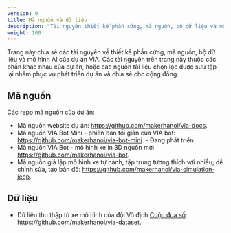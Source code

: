 ```yaml
---
version: 0
title: Mã nguồn và dữ liệu
description: "Tài nguyên thiết kế phần cứng, mã nguồn, bộ dữ liệu và mô hình AI."
weight: 100
---
```


Trang này chia sẻ các tài nguyên về thiết kế phần cứng, mã nguồn, bộ dữ liệu và mô hình AI của dự án VIA. Các tài nguyên trên trang này thuộc các phần khác nhau của dự án, hoặc các nguồn tài liệu chọn lọc được sưu tập lại nhằm phục vụ phát triển dự án và chia sẻ cho cộng đồng.

## Mã nguồn

Các repo mã nguồn của dự án:

- Mã nguồn website dự án: <https://github.com/makerhanoi/via-docs>.
- Mã nguồn VIA Bot Mini - phiên bản tối giản của VIA bot: <https://github.com/makerhanoi/via-bot-mini>. - Đang phát triển.
- Mã nguồn VIA Bot - mô hình xe in 3D nguồn mở: <https://github.com/makerhanoi/via-bot>.
- Mã nguồn giả lập mô hình xe tự hành, tập trung tương thích với nhiều, dễ chỉnh sửa, tạo bản đồ: <https://github.com/makerhanoi/via-simulation-jeep>.

## Dữ liệu

- Dữ liệu thu thập từ xe mô hình của đội Vô địch [Cuộc đua số](https://cuocduaso.fpt.com.vn/): <https://github.com/makerhanoi/via-dataset>.
